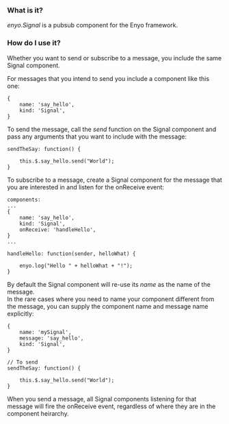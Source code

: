 ### What is it?

_enyo.Signal_ is a pubsub component for the Enyo framework.


### How do I use it?

Whether you want to send or subscribe to a message, you include the same Signal component.

For messages that you intend to send you include a component like this one:

    {
        name: 'say_hello',
        kind: 'Signal',
    }

To send the message, call the _send_ function on the Signal component and pass any arguments that you want to include with the message:

    sendTheSay: function() {

        this.$.say_hello.send("World");
    }

To subscribe to a message, create a Signal component for the message that you are interested in and listen for the onReceive event:

    components:
    ...
    {
        name: 'say_hello',
        kind: 'Signal',
        onReceive: 'handleHello',
    }
    ...

    handleHello: function(sender, helloWhat) {

        enyo.log("Hello " + helloWhat + "!");
    }

By default the Signal component will re-use its _name_ as the name of the message.  
In the rare cases where you need to name your component different from the message, you can supply the component name and message name explicitly:

    {
        name: 'mySignal',
        message: 'say_hello',
        kind: 'Signal',
    }

    // To send
    sendTheSay: function() {

        this.$.say_hello.send("World");
    }

When you send a message, all Signal components listening for that message will fire the onReceive event, regardless of where they are in the component heirarchy.
